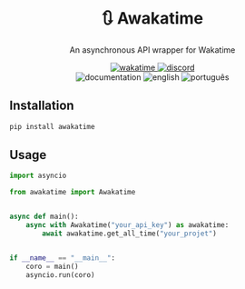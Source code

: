 <div align="center">
    <h1>🔃 Awakatime</h1>
    <p>An asynchronous API wrapper for Wakatime</p>
    <a href="https://wakatime.com/badge/github/controlado/awakatime">
        <img src="https://wakatime.com/badge/github/controlado/awakatime.svg" alt="wakatime">
    </a>
    <a href="https://discordapp.com/users/854886148455399436">
        <img src="https://dcbadge.vercel.app/api/shield/854886148455399436?style=flat" alt="discord">
    </a>
    <br>
    <img src="https://img.shields.io/badge/Documentation-gray" alt="documentation">
    <img src="https://img.shields.io/badge/English-blue" alt="english">
    <img src="https://img.shields.io/badge/Português%20Brasileiro-blue" alt="português">
</div>

## Installation

```bash
pip install awakatime
```

## Usage

```python
import asyncio

from awakatime import Awakatime


async def main():
    async with Awakatime("your_api_key") as awakatime:
        await awakatime.get_all_time("your_projet")


if __name__ == "__main__":
    coro = main()
    asyncio.run(coro)
```
